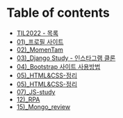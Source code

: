 # Table of contents

* [TIL2022 - 목록](README.md)
* [01)\_프로필 사이트](01\)\_firebase-portfolio/README.md)
* [02)\_MomenTam](02\)\_mometam/README.md)
* [03)\_Django Study - 인스타그램 클론](03\)\_PyCharm\_Django\_Instagram/README.md)
* [04)\_Bootstrap 사이트 사용방법](06\)\_bootstrap-study/Readme.md)
* [05)\_HTML&CSS-정리](13\)\_HTML_CSS/READ_HTML.md)
* [05)\_HTML&CSS-정리](13\)\_HTML_CSS/READ_HTML_with_CSS.md)
* [07)\_JS-study](07\)\_JS-study/Readme.md)
* [12)\_RPA](12-\_rpa/README.md)
* [15)\_Mongo_review](15\)\_Mongo_review/Readme.md)


